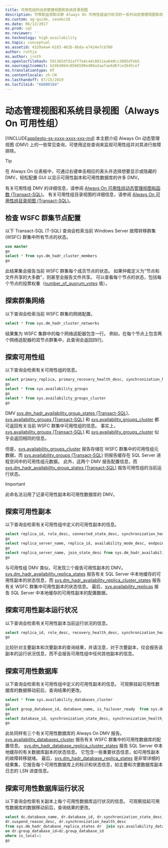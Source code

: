 ```yaml
---
title: 可用性组的动态管理视图和系统目录视图
description: 可帮助监视和诊断 Always On 可用性组运行状况的一系列动态管理视图和目录视图。
ms.custom: ag-guide, seodec18
ms.date: 06/13/2017
ms.prod: sql
ms.reviewer: ''
ms.technology: high-availability
ms.topic: conceptual
ms.assetid: 4320a4a4-6183-462b-8bda-e7424e7cb706
author: rothja
ms.author: jroth
ms.openlocfilehash: 591365dfd1aff7e4c4dc8811ea640cc3885dfeb5
ms.sourcegitcommit: b2464064c0566590e486a3aafae6d67ce2645cef
ms.translationtype: HT
ms.contentlocale: zh-CN
ms.lasthandoff: 07/15/2019
ms.locfileid: "68000184"
---
```

# <a name="dynamic-management-views-and-system-catalog-views-always-on-availability-groups"></a>动态管理视图和系统目录视图（Always On 可用性组）
[!INCLUDE[appliesto-ss-xxxx-xxxx-xxx-md](../../../includes/appliesto-ss-xxxx-xxxx-xxx-md.md)]
  本主题介绍 Always On 动态管理视图 (DMV) 上的一些常见查询，可使用这些查询来监视可用性组并对其进行故障排除。  
  
> [!TIP]  
>  在 Always On 仪表板中，可通过右键单击相应的表头并选择想要显示或隐藏的 DMV，轻松配置 GUI 以显示可用性副本和可用性数据库的许多 DMV。  
  
 有关可用性组 DMV 的详细信息，请参阅 [Always On 可用性组动态管理视图和函数 &#40;Transact-SQL&#41;](~/relational-databases/system-dynamic-management-views/always-on-availability-groups-dynamic-management-views-functions.md)。 有关可用性组目录视图的详细信息，请参阅 [Always On 可用性组目录视图 &#40;Transact-SQL&#41;](~/relational-databases/system-catalog-views/always-on-availability-groups-catalog-views-transact-sql.md)。  
  
## <a name="check-the-wsfc-cluster-node-configuration"></a>检查 WSFC 群集节点配置  
 以下 Transact-SQL (T-SQL) 查询会检索当前 Windows Server 故障转移群集 (WSFC) 群集中所有节点的状态。  
  
```sql  
use master  
go  
select * from sys.dm_hadr_cluster_members  
go  
```  
  
 此结果集会报告当前 WSFC 群集每个成员节点的状态。 如果仲裁定义为“节点和文件共享的大多数”，则甚至会报告文件共享。 可以查看每个节点的状态，包括每个节点的投票权重（[number_of_quorum_votes](~/relational-databases/system-dynamic-management-views/sys-dm-hadr-cluster-members-transact-sql.md) 值）。  
  
## <a name="explore-the-cluster-network"></a>探索群集网络  
 以下查询会检索当前 WSFC 群集的网络配置。  
  
```sql  
select * from sys.dm_hadr_cluster_networks  
```  
  
 结果集为 WSFC 集群中的每个网络适配器包含一行。 例如，在每个节点上包含两个网络适配器的双节点群集中，此查询会返回四行。  
  
## <a name="explore-the-availability-groups"></a>探索可用性组  
 以下查询会检索有关可用性组的信息。  
  
```sql  
select primary_replica, primary_recovery_health_desc, synchronization_health_desc from sys.dm_hadr_availability_group_states  
go  
select * from sys.availability_groups  
go  
select * from sys.availability_groups_cluster  
go  
```  
  
 DMV [sys.dm_hadr_availability_group_states &#40;Transact-SQL&#41;](~/relational-databases/system-dynamic-management-views/sys-dm-hadr-availability-group-states-transact-sql.md)、[sys.availability_groups &#40;Transact-SQL&#41;](~/relational-databases/system-catalog-views/sys-availability-groups-transact-sql.md) 和 [sys.availability_groups_cluster](~/relational-databases/system-catalog-views/sys-availability-groups-cluster-transact-sql.md) 都可返回有关当前 WSFC 群集中可用性组的信息。 事实上，[sys.availability_groups &#40;Transact-SQL&#41;](~/relational-databases/system-catalog-views/sys-availability-groups-transact-sql.md) 和 [sys.availability_groups_cluster](~/relational-databases/system-catalog-views/sys-availability-groups-cluster-transact-sql.md) 似乎会返回相同的信息。  
  
 但是，[sys.availability_groups_cluster](~/relational-databases/system-catalog-views/sys-availability-groups-cluster-transact-sql.md) 报告存储在 WSFC 群集中的可用性组元数据，而 [sys.availability_groups &#40;Transact-SQL&#41;](~/relational-databases/system-catalog-views/sys-availability-groups-transact-sql.md) 则报告缓存在 SQL Server 进程空间中的可用性组元数据。 此外，这两个 DMV 报告配置信息，而 [sys.dm_hadr_availability_group_states &#40;Transact-SQL&#41;](~/relational-databases/system-dynamic-management-views/sys-dm-hadr-availability-group-states-transact-sql.md) 报告可用性组的当前运行状态。  
  
> [!IMPORTANT]  
>  此命名法沿用了记录可用性副本和可用性数据库的 DMV。  
  
## <a name="explore-the-availability-replicas"></a>探索可用性副本  
 以下查询会检索有关可用性组中定义的可用性副本的信息。  
  
```sql  
select replica_id, role_desc, connected_state_desc, synchronization_health_desc from sys.dm_hadr_availability_replica_states  
go  
select replica_server_name, replica_id, availability_mode_desc, endpoint_url from sys.availability_replicas  
go  
select replica_server_name, join_state_desc from sys.dm_hadr_availability_replica_cluster_states  
go  
```  
  
 与可用性组 DMV 类似，可发现三个报告可用性副本的 DMV。 [sys.dm_hadr_availability_replica_states](~/relational-databases/system-dynamic-management-views/sys-dm-hadr-availability-replica-states-transact-sql.md) 报告有关 SQL Server 中本地缓存的可用性副本的状态信息，而 [sys.dm_hadr_availability_replica_cluster_states](~/relational-databases/system-dynamic-management-views/sys-dm-hadr-availability-replica-cluster-states-transact-sql.md) 报告有关 WSFC 群集中可用性副本的状态信息。 最后，[sys.availability_replicas](~/relational-databases/system-dynamic-management-views/sys-dm-hadr-availability-replica-cluster-states-transact-sql.md) 报告 SQL Server 中本地缓存的可用性副本的配置数据。  
  
## <a name="explore-availability-replica-health"></a>探索可用性副本运行状况  
 以下查询会检索有关可用性副本当前运行状况的信息。  
  
```sql  
select replica_id, role_desc, recovery_health_desc, synchronization_health_desc from sys.dm_hadr_availability_replica_states  
go  
```  
  
 比较针对主要副本和次要副本的查询结果，并请注意，对于次要副本，仅会报告该副本的运行状况信息，而不会报告可用性组中任何其他副本的信息。  
  
## <a name="explore-the-availability-databases"></a>探索可用性数据库  
 以下查询会检索有关可用性组中定义的可用性副本的信息。 可观察挂起可用性数据库的数据移动前后，查询结果的更改。  
  
```sql
select * from sys.availability_databases_cluster  
go  
select group_database_id, database_name, is_failover_ready  from sys.dm_hadr_database_replica_cluster_states  
go  
select database_id, synchronization_state_desc, synchronization_health_desc, last_hardened_lsn, redo_queue_size, log_send_queue_size from sys.dm_hadr_database_replica_states  
go  
```  
  
 此处同样有三个有关可用性数据库的 Always On DMV 报告。 [sys.availability_databases_cluster](~/relational-databases/system-catalog-views/sys-availability-databases-cluster-transact-sql.md) 报告有关 WSFC 群集中的可用性数据库的配置信息。 [sys.dm_hadr_database_replica_cluster_states](~/relational-databases/system-dynamic-management-views/sys-dm-hadr-database-replica-cluster-states-transact-sql.md) 报告 SQL Server 中本地缓存的有关数据库副本的状态信息。 它包含一些重要状态信息，如可用性副本的故障转移就绪。 最后，[sys.dm_hadr_database_replica_states](~/relational-databases/system-dynamic-management-views/sys-dm-hadr-database-replica-states-transact-sql.md) 是非常详细的结果集，它报告每个可用性数据库上的标识和状态信息，如主要和次要数据库副本日志的 LSN 进度信息。  
  
## <a name="explore-availability-database-health"></a>探索可用性数据库运行状况  
 以下查询会检索有关副本上每个可用性数据库运行状况的信息。 可观察挂起可用性数据库的数据移动前后，查询结果的更改。  
  
```sql  
select dc.database_name, dr.database_id, dr.synchronization_state_desc,   
dr.suspend_reason_desc, dr.synchronization_health_desc  
from sys.dm_hadr_database_replica_states dr  join sys.availability_databases_cluster dc  
on dr.group_database_id=dc.group_database_id   
where is_local=1  
go  
```  
  
  
